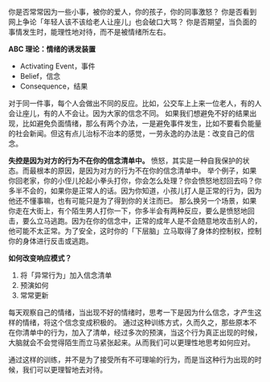 你是否常常因为一些小事，被你的爱人，你的孩子，你的同事激怒？
你是否看到网上争论「年轻人该不该给老人让座儿」也会破口大骂？
你是否期望，当负面的事情发生时，能理性地对待，而不是被情绪所左右。

**ABC 理论：情绪的诱发装置**
* Activating Event，事件
* Belief，信念
* Consequence，结果

对于同一件事，每个人会做出不同的反应。比如，公交车上上来一位老人，有的人会让座儿，有的人不会让。因为大家的信念不同。
如果我们想避免不好的结果出现，比如避免负面情绪，那么有两个办法，一是避免事件发生，比如不要看负能量的社会新闻。但这有点儿治标不治本的感觉，一劳永逸的办法是：改变自己的信念。

**失控是因为对方的行为不在你的信念清单中。**
愤怒，其实是一种自我保护的状态。而最根本的原因，是因为对方的行为不在你的信念清单中。
举个例子，如果你回老家，你的小侄儿抡起小拳头打你，你会怎么处理？你会愤怒地怼回去吗？你多半不会的，如果你是正常人的话。因为你知道，小孩儿打人是正常的行为，因为他还不懂事嘛，也有可能只是为了得到你的关注而已。
那么换另一个场景，如果你走在大街上，有个陌生男人打你一下，你多半会有两种反应，要么是愤怒地回击，要么立马逃跑。因为在你的信念中，正常的成年人是不会随意地攻击别人的，他可能不太正常。为了安全，这时你的「下层脑」立马取得了身体的控制权，控制你的身体进行反击或逃跑。

**如何改变响应模式？**
1. 将「异常行为」加入信念清单
2. 预演如何
3. 常常更新

每天观察自己的情绪，当出现不好的情绪时，思考一下是因为什么信念，才产生这样的情绪，将这个信念变成积极的。
通过这种训练方式，久而久之，那些原本不在你清单中的行为，加入了清单，经过多次的预演，当这个行为真正出现的时候，大脑就会不会觉得陌生而立马紧张起来。从而我们可以更理性地思考如何应对。

通过这样的训练，并不是为了接受所有不可理喻的行为，而是当这种行为出现的时候，我们可以更理智地去对待。
